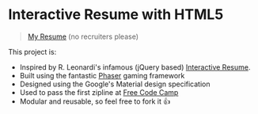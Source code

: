 # Interactive Resume with HTML5

> [My Resume](resume.jndesigns.io) (no recruiters please)

This project is:
* Inspired by R. Leonardi's infamous (jQuery based)  [Interactive Resume](rleonardi.com/interactive-resume/).
* Built using the fantastic [Phaser](phaser.io) gaming framework
* Designed using the Google's Material design specification
* Used to pass the first zipline at [Free Code Camp](freecodecamp.com)
* Modular and reusable, so feel free to fork it  :thumbsup:
